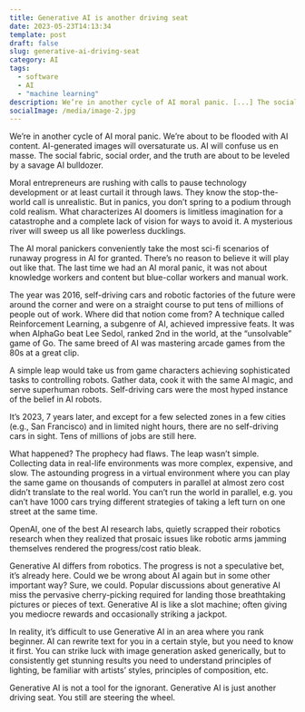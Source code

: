 ```yaml
---
title: Generative AI is another driving seat
date: 2023-05-23T14:13:34
template: post
draft: false
slug: generative-ai-driving-seat
category: AI
tags:
  - software
  - AI
  - "machine learning"
description: We’re in another cycle of AI moral panic. [...] The social fabric, social order, and the truth are about to be leveled by a savage AI bulldozer.
socialImage: /media/image-2.jpg
---
```


We’re in another cycle of AI moral panic. We’re about to be flooded with AI content. AI-generated
images will oversaturate us. AI will confuse us en masse. The social fabric, social order, and the
truth are about to be leveled by a savage AI bulldozer.

Moral entrepreneurs are rushing with calls to pause technology development or at least curtail it
through laws. They know the stop-the-world call is unrealistic. But in panics, you don’t spring to a
podium through cold realism. What characterizes AI doomers is limitless imagination for a
catastrophe and a complete lack of vision for ways to avoid it. A mysterious river will sweep us all
like powerless ducklings.

The AI moral panickers conveniently take the most sci-fi scenarios of runaway progress in AI for
granted. There’s no reason to believe it will play out like that. The last time we had an AI moral
panic, it was not about knowledge workers and content but blue-collar workers and manual work.

The year was 2016, self-driving cars and robotic factories of the future were around the corner and
were on a straight course to put tens of millions of people out of work. Where did that notion come
from? A technique called Reinforcement Learning, a subgenre of AI, achieved impressive feats. It was
when AlphaGo beat Lee Sedol, ranked 2nd in the world, at the “unsolvable” game of Go. The same breed
of AI was mastering arcade games from the 80s at a great clip.

A simple leap would take us from game characters achieving sophisticated tasks to controlling
robots. Gather data, cook it with the same AI magic, and serve superhuman robots. Self-driving cars
were the most hyped instance of the belief in AI robots.

It’s 2023, 7 years later, and except for a few selected zones in a few cities (e.g., San Francisco)
and in limited night hours, there are no self-driving cars in sight. Tens of millions of jobs are
still here.

What happened? The prophecy had flaws. The leap wasn’t simple. Collecting data in real-life
environments was more complex, expensive, and slow. The astounding progress in a virtual environment
where you can play the same game on thousands of computers in parallel at almost zero cost didn’t
translate to the real world. You can’t run the world in parallel, e.g. you can’t have 1000 cars
trying different strategies of taking a left turn on one street at the same time.

OpenAI, one of the best AI research labs, quietly scrapped their robotics research when they
realized that prosaic issues like robotic arms jamming themselves rendered the progress/cost ratio
bleak.

Generative AI differs from robotics. The progress is not a speculative bet, it’s already here. Could
we be wrong about AI again but in some other important way? Sure, we could. Popular discussions
about generative AI miss the pervasive cherry-picking required for landing those breathtaking
pictures or pieces of text. Generative AI is like a slot machine; often giving you mediocre rewards
and occasionally striking a jackpot.

In reality, it’s difficult to use Generative AI in an area where you rank beginner. AI can rewrite
text for you in a certain style, but you need to know it first. You can strike luck with image
generation asked generically, but to consistently get stunning results you need to understand
principles of lighting, be familiar with artists’ styles, principles of composition, etc.

Generative AI is not a tool for the ignorant. Generative AI is just another driving seat. You still
are steering the wheel.
